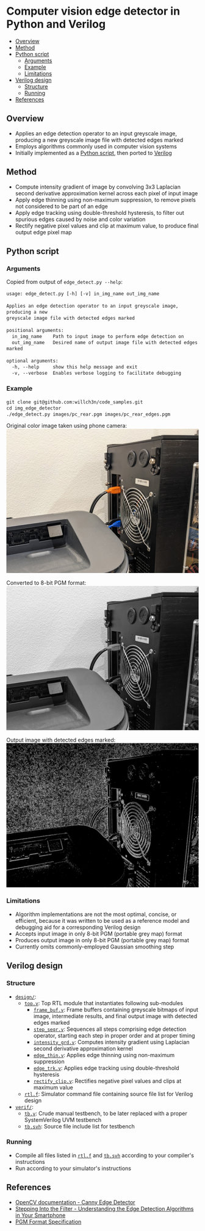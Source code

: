 # Computer vision edge detector in Python and Verilog

* [Overview](#Overview)
* [Method](#Method)
* [Python script](#Python-script)
    * [Arguments](#Arguments)
    * [Example](#Example)
    * [Limitations](#Limitations)
* [Verilog design](#Verilog-design)
    * [Structure](#Structure)
    * [Running](#Running)
* [References](#References)

## Overview

* Applies an edge detection operator to an input greyscale image, producing a new greyscale image file with detected edges marked
* Employs algorithms commonly used in computer vision systems
* Initially implemented as a [Python script](#Python-script), then ported to [Verilog](#Verilog-design)

## Method

* Compute intensity gradient of image by convolving 3x3 Laplacian second derivative approximation kernel across each pixel of input image
* Apply edge thinning using non-maximum suppression, to remove pixels not considered to be part of an edge
* Apply edge tracking using double-threshold hysteresis, to filter out spurious edges caused by noise and color variation
* Rectify negative pixel values and clip at maximum value, to produce final output edge pixel map

## Python script

### Arguments

Copied from output of `edge_detect.py --help`:
```
usage: edge_detect.py [-h] [-v] in_img_name out_img_name

Applies an edge detection operator to an input greyscale image, producing a new
greyscale image file with detected edges marked

positional arguments:
  in_img_name    Path to input image to perform edge detection on
  out_img_name   Desired name of output image file with detected edges marked

optional arguments:
  -h, --help     show this help message and exit
  -v, --verbose  Enables verbose logging to facilitate debugging
```

### Example

```
git clone git@github.com:willch3n/code_samples.git
cd img_edge_detector
./edge_detect.py images/pc_rear.pgm images/pc_rear_edges.pgm
```

Original color image taken using phone camera:<br/>
![Original color image taken using phone camera](images/pc_rear.jpg)

Converted to 8-bit PGM format:<br/>
![Converted to 8-bit PGM format](images/pc_rear_pgm_as_jpg_for_readme.jpg)

Output image with detected edges marked:<br/>
![Output image with detected edges marked](images/pc_rear_edges_pgm_as_jpg_for_readme.jpg)

### Limitations
* Algorithm implementations are not the most optimal, concise, or efficient, because it was written to be used as a reference model and debugging aid for a corresponding Verilog design
* Accepts input image in only 8-bit PGM (portable grey map) format
* Produces output image in only 8-bit PGM (portable grey map) format
* Currently omits commonly-employed Gaussian smoothing step

## Verilog design

### Structure

* [`design/`](design/):
    * [`top.v`](design/top.v): Top RTL module that instantiates following sub-modules
        * [`frame_buf.v`](design/frame_buf.v): Frame buffers containing greyscale bitmaps of input image, intermediate results, and final output image with detected edges marked
        * [`step_seqr.v`](design/step_seqr.v): Sequences all steps comprising edge detection operator, starting each step in proper order and at proper timing
        * [`intensity_grd.v`](design/intensity_grd.v): Computes intensity gradient using Laplacian second derivative approximation kernel
        * [`edge_thin.v`](design/edge_thin.v): Applies edge thinning using non-maximum suppression
        * [`edge_trk.v`](design/edge_trk.v): Applies edge tracking using double-threshold hysteresis
        * [`rectify_clip.v`](design/rectify_clip.v): Rectifies negative pixel values and clips at maximum value
    * [`rtl.f`](design/rtl.f): Simulator command file containing source file list for Verilog design
* [`verif/`](verif/):
    * [`tb.v`](verif/tb.v): Crude manual testbench, to be later replaced with a proper SystemVerilog UVM testbench
    * [`tb.svh`](verif/tb.svh): Source file include list for testbench

### Running

* Compile all files listed in [`rtl.f`](design/rtl.f) and [`tb.svh`](verif/tb.svh) according to your compiler's instructions
* Run according to your simulator's instructions

## References
* [OpenCV documentation - Canny Edge Detector](https://docs.opencv.org/2.4/doc/tutorials/imgproc/imgtrans/canny_detector/canny_detector.html)
* [Stepping Into the Filter - Understanding the Edge Detection Algorithms in Your Smartphone](https://cse442-17f.github.io/Sobel-Laplacian-and-Canny-Edge-Detection-Algorithms/)
* [PGM Format Specification](https://netpbm.sourceforge.net/doc/pgm.html)

